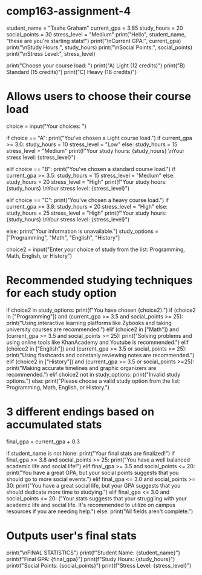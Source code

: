 # comp163-assignment-4
student_name = "Tashe Graham"
current_gpa = 3.85
study_hours = 20
social_points = 30
stress_level = "Medium"
print("Hello", student_name, "these are you're starting stats!")
print("\nCurrent GPA:", current_gpa)
print("\nStudy Hours:", study_hours)
print("\nSocial Points:", social_points)
print("\nStress Level:", stress_level)

print("Choose your course load: ")
print("A) Light (12 credits)")
print("B) Standard (15 credits)")
print("C) Heavy (18 credits)")
# Allows users to choose their course load
choice = input("Your choices: ")

if choice == "A":
    print("You've chosen a Light course load.")
    if current_gpa >= 3.0:
        study_hours = 10
        stress_level = "Low"
    else: 
        study_hours = 15
        stress_level = "Medium"
    print(f"Your study hours: {study_hours} \nYour stress level: {stress_level}")

elif choice == "B":
    print("You've chosen a standard course load.")
    if current_gpa >= 3.5:
        study_hours = 15
        stress_level = "Medium"
    else:
        study_hours = 20
        stress_level = "High"
    print(f"Your study hours: {study_hours} \nYour stress level: {stress_level}")

elif choice == "C":
    print("You've chosen a heavy course load.")
    if current_gpa >= 3.8:
        study_hours = 20
        stress_level = "High"
    else:
        study_hours = 25
        stress_level = "High"
    print(f"Your study hours: {study_hours} \nYour stress level: {stress_level}")

else:
    print("Your information is unavailable.")
study_options = ["Programming", "Math", "English", "History"]

choice2 = input("Enter your choice of study from the list: Programming, Math, English, or History")

# Recommended studying techniques for each study option
if choice2 in study_options:
    print(f"You have chosen {choice2}.")
    if (choice2 in ["Programming"]) and (current_gpa >= 3.5 and social_points >= 25):
        print("Using interactive learning platforms like Zybooks and taking university courses are recommended.")
    elif (choice2 in ["Math"]) and (current_gpa >= 3.5 and social_points >= 25):
        print("Solving problems and using online tools like KhanAcademy and Youtube is recommended.")
    elif (choice2 in ["English"]) and (current_gpa >= 3.5 or social_points >= 25):
        print("Using flashcards and constanly reviewing notes are recommended.")
    elif (choice2 in ["History"]) and (current_gpa >= 3.5 or social_points >=25):
        print("Making accurate timelines and graphic organizers are recommended.")
    elif choice2 not in study_options:
        print("Invalid study options.")
else:
    print("Please choose a valid study option from the list: Programming, Math, English, or History.")

# 3 different endings based on accumulated stats
final_gpa = current_gpa + 0.3

if student_name is not None:
    print("Your final stats are finalized!")
    if final_gpa >= 3.8 and social_points >= 25:
            print("You have a well balanced academic life and social life!")
    elif final_gpa >= 3.5 and social_points <= 20:
            print("You have a great GPA, but your social points suggests that you should go to more social events.")
    elif final_gpa <= 3.0 and social_points >= 30:
            print("You have a great social life, but your GPA suggests that you should dedicate more time to studying.")
    elif final_gpa <= 3.0 and social_points <= 20:
            ("Your stats suggests that your struggling with your academic life and social life. It's recommended to utilize on campus resources if you are needing help.")
else:
    print("All fields aren't complete.")
# Outputs user's final stats
print("\nFINAL STATISTICS")
print(f"Student Name: {student_name}")
print(f"Final GPA: {final_gpa}")
print(f"Study Hours: {study_hours}")
print(f"Social Points: {social_points}")
print(f"Stress Level: {stress_level}")
    



    

